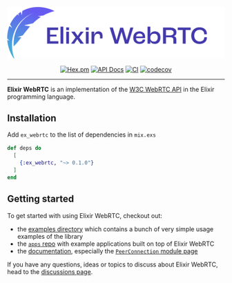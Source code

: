 <div align="center">

<img src="https://raw.githubusercontent.com/elixir-webrtc/ex_webrtc/8404c58384a42f1173ac391e0ad9f69be47881d0/logo_text.svg">

[![Hex.pm](https://img.shields.io/hexpm/v/ex_webrtc.svg)](https://hex.pm/packages/ex_webrtc)
[![API Docs](https://img.shields.io/badge/api-docs-yellow.svg?style=flat)](https://hexdocs.pm/ex_webrtc)
[![CI](https://img.shields.io/github/actions/workflow/status/elixir-webrtc/ex_webrtc/ci.yml?logo=github&label=CI)](https://github.com/elixir-webrtc/ex_webrtc/actions/workflows/ci.yml)
[![codecov](https://codecov.io/gh/elixir-webrtc/ex_webrtc/graph/badge.svg?token=PdnXfnnmNw)](https://codecov.io/gh/elixir-webrtc/ex_webrtc)

---

</div>

**Elixir WebRTC** is an implementation of the [W3C WebRTC API](https://www.w3.org/TR/webrtc/) in the Elixir programming language.

## Installation

Add `ex_webrtc` to the list of dependencies in `mix.exs`

```elixir
def deps do
  [
    {:ex_webrtc, "~> 0.1.0"}
  ]
end
```

## Getting started

To get started with using Elixir WebRTC, checkout out:
* the [examples directory](https://github.com/elixir-webrtc/ex_webrtc/tree/master/examples) which contains a bunch of very simple usage examples of the library
* the [`apps` repo](https://github.com/elixir-webrtc/apps) with example applications built on top of Elixir WebRTC
* the [documentation](https://hexdocs.pm/ex_webrtc/readme.html), especially the [`PeerConnection` module page](https://hexdocs.pm/ex_webrtc/ExWebRTC.PeerConnection.html)

If you have any questions, ideas or topics to discuss about Elixir WebRTC, head to the [discussions page](https://github.com/orgs/elixir-webrtc/discussions).
